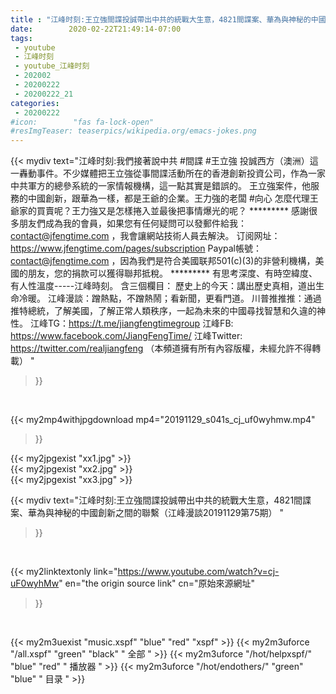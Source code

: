 ```yaml
---
title : "江峰时刻:王立強間諜投誠帶出中共的統戰大生意，4821間諜案、華為與神秘的中國創新之間的聯繫（江峰漫談20191129第75期） "
date:        2020-02-22T21:49:14-07:00
tags:
 - youtube
 - 江峰时刻
 - youtube_江峰时刻
 - 202002
 - 20200222
 - 20200222_21
categories:
 - 20200222
#icon:        "fas fa-lock-open"
#resImgTeaser: teaserpics/wikipedia.org/emacs-jokes.png
---
```


{{< mydiv text="江峰时刻:我們接著說中共 #間諜 #王立強 投誠西方（澳洲）這一轟動事件。不少媒體把王立強從事間諜活動所在的香港創新投資公司，作為一家中共軍方的總參系統的一家情報機構，這一點其實是錯誤的。 王立強案件，他服務的中國創新，跟華為一樣，都是王爺的企業。王力強的老闆 #向心 怎麼代理王爺家的買賣呢？王力強又是怎樣捲入並最後把事情爆光的呢？     ********* 感謝很多朋友們成為我的會員，如果您有任何疑問可以發郵件給我：contact@jfengtime.com ，我會讓網站技術人員去解決。 订阅网址：https://www.jfengtime.com/pages/subscription Paypal帳號：contact@jfengtime.com ，因為我們是符合美國联邦501(c)(3)的非營利機構，美國的朋友，您的捐款可以獲得聯邦抵稅。     ********* 有思考深度、有時空緯度、有人性溫度-----江峰時刻。 含三個欄目： 歷史上的今天：講出歷史真相，道出生命冷暖。 江峰漫談：蹭熱點，不蹭熱鬧；看新聞，更看門道。 川普推推推：通過推特總統，了解美國，了解正常人類秩序，一起為未來的中國尋找智慧和久違的神性。  江峰TG：https://t.me/jiangfengtimegroup 江峰FB: https://www.facebook.com/JiangFengTime/ 江峰Twitter: https://twitter.com/realjiangfeng （本頻道擁有所有內容版權，未經允許不得轉載） "
>}}
<br>


{{< my2mp4withjpgdownload mp4="20191129_s041s_cj_uf0wyhmw.mp4"
>}}

{{< my2jpgexist "xx1.jpg" >}}<br>
{{< my2jpgexist "xx2.jpg" >}}<br>
{{< my2jpgexist "xx3.jpg" >}}<br>



{{< mydiv text="江峰时刻:王立強間諜投誠帶出中共的統戰大生意，4821間諜案、華為與神秘的中國創新之間的聯繫（江峰漫談20191129第75期） "
>}}
<br>

{{< my2linktextonly link="https://www.youtube.com/watch?v=cj-uF0wyhMw"
en="the origin source link" cn="原始來源網址"
>}}


<br>

{{< my2m3uexist "music.xspf"        "blue"   "red"    "xspf" >}} {{< my2m3uforce "/all.xspf"         "green"  "black"  " 全部 " >}} {{< my2m3uforce "/hot/helpxspf/"    "blue"   "red"    " 播放器 " >}} {{< my2m3uforce "/hot/endothers/"   "green"  "blue"   " 目录 " >}} 
